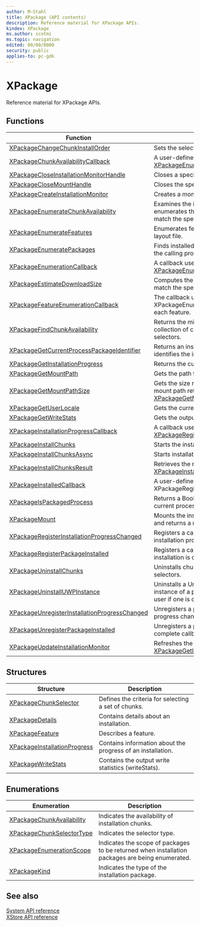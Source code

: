```yaml
---
author: M-Stahl
title: XPackage (API contents)
description: Reference material for XPackage APIs.
kindex: XPackage
ms.author: scotmi
ms.topic: navigation
edited: 00/00/0000
security: public
applies-to: pc-gdk
---
```


# XPackage
  
Reference material for XPackage APIs.  
  
  
## Functions  
  
| Function | Description |  
| --- | --- |  
| [XPackageChangeChunkInstallOrder](functions/xpackagechangechunkinstallorder.md) | Sets the selected chunks to install first. |  
| [XPackageChunkAvailabilityCallback](functions/xpackagechunkavailabilitycallback.md) | A user-defined callback used by [XPackageEnumerateChunkAvailability](functions/xpackageenumeratechunkavailability.md). |  
| [XPackageCloseInstallationMonitorHandle](functions/xpackagecloseinstallationmonitorhandle.md) | Closes a specified installation monitor. |  
| [XPackageCloseMountHandle](functions/xpackageclosemounthandle.md) | Closes the specified mount handle. |  
| [XPackageCreateInstallationMonitor](functions/xpackagecreateinstallationmonitor.md) | Creates a monitor of the state of an installation. |  
| [XPackageEnumerateChunkAvailability](functions/xpackageenumeratechunkavailability.md) | Examines the installation package and enumerates the availability of all chunks that match the specified selectors. |  
| [XPackageEnumerateFeatures](functions/xpackageenumeratefeatures.md) | Enumerates features defined in the package's layout file. |  
| [XPackageEnumeratePackages](functions/xpackageenumeratepackages.md) | Finds installed or installing packages related to the calling process. |  
| [XPackageEnumerationCallback](functions/xpackageenumerationcallback.md) | A callback used by [XPackageEnumeratePackages](functions/xpackageenumeratepackages.md). |  
| [XPackageEstimateDownloadSize](functions/xpackageestimatedownloadsize.md) | Computes the download size of the chunks that match the specified installation selectors. |  
| [XPackageFeatureEnumerationCallback](functions/xpackagefeatureenumerationcallback.md) | The callback used by XPackageEnumerateFeatures to enumerate each feature. |  
| [XPackageFindChunkAvailability](functions/xpackagefindchunkavailability.md) | Returns the minimum availability for the collection of chunks that match the specified selectors. |  
| [XPackageGetCurrentProcessPackageIdentifier](functions/xpackagegetcurrentprocesspackageidentifier.md) | Returns an installation identity string that identifies the installation for this process. |  
| [XPackageGetInstallationProgress](functions/xpackagegetinstallationprogress.md) | Returns the current progress of an installation. |  
| [XPackageGetMountPath](functions/xpackagegetmountpath.md) | Gets the path to a mounted installation. |  
| [XPackageGetMountPathSize](functions/xpackagegetmountpathsize.md) | Gets the size required for an array to hold a mount path returned by [XPackageGetMountPath](functions/xpackagegetmountpath.md). |  
| [XPackageGetUserLocale](functions/xpackagegetuserlocale.md) | Gets the current user locale. |  
| [XPackageGetWriteStats](functions/xpackagegetwritestats.md) | Gets the output write statistics (writeStats). |  
| [XPackageInstallationProgressCallback](functions/xpackageinstallationprogresscallback.md) | A callback used by [XPackageRegisterInstallationProgressChanged](functions/xpackageregisterinstallationprogresschanged.md). |  
| [XPackageInstallChunks](functions/xpackageinstallchunks.md) | Starts the installation of chunks. |  
| [XPackageInstallChunksAsync](functions/xpackageinstallchunksasync.md) | Starts installation of chunks. |  
| [XPackageInstallChunksResult](functions/xpackageinstallchunksresult.md) | Retrieves the result of a call to [XPackageInstallChunksAsync](functions/xpackageinstallchunksasync.md). |  
| [XPackageInstalledCallback](functions/xpackageinstalledcallback.md) | A user-defined callback used by the XPackageRegisterPackageInstalled function. |  
| [XPackageIsPackagedProcess](functions/xpackageispackagedprocess.md) | Returns a Boolean that indicates whether the current process has an installation identity. |  
| [XPackageMount](functions/xpackagemount.md) | Mounts the installation of specified content, and returns a mount handle to it. |  
| [XPackageRegisterInstallationProgressChanged](functions/xpackageregisterinstallationprogresschanged.md) | Registers a callback to be called when installation progress changes. |  
| [XPackageRegisterPackageInstalled](functions/xpackageregisterpackageinstalled.md) | Registers a callback to be called when an installation is completed. |  
| [XPackageUninstallChunks](functions/xpackageuninstallchunks.md) | Uninstalls chunks that match the specified selectors. |  
| [XPackageUninstallUWPInstance](functions/xpackageuninstalluwpinstance.md) | Uninstalls a Universal Windows Platform (UWP) instance of a particular package for the current user if one is currently installed. |  
| [XPackageUnregisterInstallationProgressChanged](functions/xpackageunregisterinstallationprogresschanged.md) | Unregisters a previously registered install progress changed callback. |  
| [XPackageUnregisterPackageInstalled](functions/xpackageunregisterpackageinstalled.md) | Unregisters a previously registered install complete callback. |  
| [XPackageUpdateInstallationMonitor](functions/xpackageupdateinstallationmonitor.md) | Refreshes the progress returned from [XPackageGetInstallationProgress](functions/xpackagegetinstallationprogress.md). |  
  
## Structures  
  
| Structure | Description |  
| --- | --- |  
| [XPackageChunkSelector](structs/xpackagechunkselector.md) | Defines the criteria for selecting a set of chunks. |  
| [XPackageDetails](structs/xpackagedetails.md) | Contains details about an installation. |  
| [XPackageFeature](structs/xpackagefeature.md) | Describes a feature. |  
| [XPackageInstallationProgress](structs/xpackageinstallationprogress.md) | Contains information about the progress of an installation. |  
| [XPackageWriteStats](structs/xpackagewritestats.md) | Contains the output write statistics (writeStats). |  
  
## Enumerations  
  
| Enumeration | Description |  
| --- | --- |  
| [XPackageChunkAvailability](enums/xpackagechunkavailability.md) | Indicates the availability of installation chunks. |  
| [XPackageChunkSelectorType](enums/xpackagechunkselectortype.md) | Indicates the selector type. |  
| [XPackageEnumerationScope](enums/xpackageenumerationscope.md) | Indicates the scope of packages to be returned when installation packages are being enumerated. |  
| [XPackageKind](enums/xpackagekind.md) | Indicates the type of the installation package. |  
  
  
## See also  
[System API reference](../gc-reference-system-toc.md)  
[XStore API reference](../xstore/xstore_members.md)  